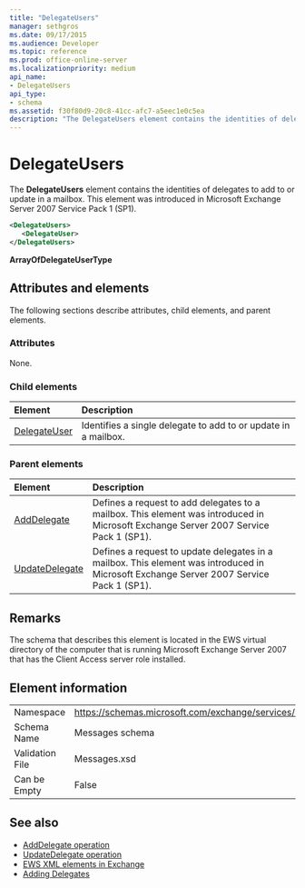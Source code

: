 ```yaml
---
title: "DelegateUsers"
manager: sethgros
ms.date: 09/17/2015
ms.audience: Developer
ms.topic: reference
ms.prod: office-online-server
ms.localizationpriority: medium
api_name:
- DelegateUsers
api_type:
- schema
ms.assetid: f30f80d9-20c8-41cc-afc7-a5eec1e0c5ea
description: "The DelegateUsers element contains the identities of delegates to add to or update in a mailbox. This element was introduced in Microsoft Exchange Server 2007 Service Pack 1 (SP1)."
---
```


# DelegateUsers

The **DelegateUsers** element contains the identities of delegates to add to or update in a mailbox. This element was introduced in Microsoft Exchange Server 2007 Service Pack 1 (SP1). 
  
```xml
<DelegateUsers>
   <DelegateUser>
</DelegateUsers>
```

**ArrayOfDelegateUserType**

## Attributes and elements

The following sections describe attributes, child elements, and parent elements.
  
### Attributes

None.
  
### Child elements

|**Element**|**Description**|
|:-----|:-----|
|[DelegateUser](delegateuser.md) <br/> |Identifies a single delegate to add to or update in a mailbox.  <br/> |
   
### Parent elements

|**Element**|**Description**|
|:-----|:-----|
|[AddDelegate](adddelegate.md) <br/> |Defines a request to add delegates to a mailbox. This element was introduced in Microsoft Exchange Server 2007 Service Pack 1 (SP1).  <br/> |
|[UpdateDelegate](updatedelegate.md) <br/> |Defines a request to update delegates in a mailbox. This element was introduced in Microsoft Exchange Server 2007 Service Pack 1 (SP1).  <br/> |
   
## Remarks

The schema that describes this element is located in the EWS virtual directory of the computer that is running Microsoft Exchange Server 2007 that has the Client Access server role installed.
  
## Element information

|||
|:-----|:-----|
|Namespace  <br/> |https://schemas.microsoft.com/exchange/services/2006/messages  <br/> |
|Schema Name  <br/> |Messages schema  <br/> |
|Validation File  <br/> |Messages.xsd  <br/> |
|Can be Empty  <br/> |False  <br/> |
   
## See also

- [AddDelegate operation](adddelegate-operation.md) 
- [UpdateDelegate operation](updatedelegate-operation.md)
- [EWS XML elements in Exchange](ews-xml-elements-in-exchange.md)
- [Adding Delegates](https://msdn.microsoft.com/library/3a744150-66a3-4a13-9433-793603ba5038%28Office.15%29.aspx)

